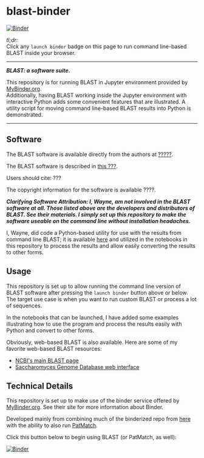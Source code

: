 # blast-binder

[![Binder](http://mybinder.org/badge.svg)](http://beta.mybinder.org/v2/gh/fomightez/blast-binder/master?filepath=BLAST%20on%20Command%20Line%20and%20Integrating%20with%20Python.ipynb)

*tl;dr:*  
Click any `launch binder` badge on this page to run command line-based BLAST inside your browser.

------

***BLAST: a software suite.***

This repository is for running BLAST in Jupyter environment provided by [MyBinder.org](https://mybinder.org/).  
Additionally, having BLAST working inside the Jupyter environment with interactive Python adds some convenient features that are illustrated. A utility script for moving command line-based BLAST results into Python is demonstrated.  

-------

Software
--------

The BLAST software is available directly from the authors at <a href="???">?????</a>.

The BLAST software is described in [this ???](???).

Users should cite:
???

The copyright information for the software is available ????.

***Clarifying Software Attribution: I, Wayne, am not involved in the BLAST software at all. Those listed above are the developers and distributors of BLAST. See their materials. I simply set up this repository to make the software useable on the command line without installation headaches.***

I, Wayne, did code a Python-based utility for use with the results from command line BLAST; it is available [here](https://github.com/fomightez/sequencework/tree/master/blast-utilities) and utilized in the notebooks in this repository to process the results and allow easily converting the results to other forms.

Usage
-----

This repository is set up to allow running the command line version of BLAST software after pressing the `launch binder` button above or below. The target use case is when you want to run custom BLAST or process a lot of sequences.

In the notebooks that can be launched, I have added some examples illustrating how to use the program and process the results easily with Python and convert to other forms.

Obviously, web-based BLAST is also available. Here are some of my favorite web-based BLAST resources:

* [NCBI's main BLAST page](https://blast.ncbi.nlm.nih.gov/Blast.cgi)
* [Saccharomyces Genome Database web interface](https://www.yeastgenome.org/blast-sgd)


Technical Details
-----------------

This repository is set up to make use of the binder service offered by [MyBinder.org](https://mybinder.org/). See their site for more information about Binder.

Developed mainly from combining much of the binderized repo from [here](https://github.com/fomightez/qgrid-notebooks) with the ability to also run [PatMatch](https://github.com/fomightez/patmatch-binder).

Click this button below to begin using BLAST (or PatMatch, as well):

[![Binder](http://mybinder.org/badge.svg)](http://beta.mybinder.org/v2/gh/fomightez/blast-binder/master?filepath=BLAST%20on%20Command%20Line%20and%20Integrating%20with%20Python.ipynb)
